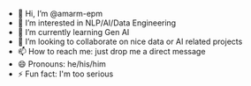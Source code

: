 - 👋 Hi, I’m @amarm-epm
- 👀 I’m interested in NLP/AI/Data Engineering
- 🌱 I’m currently learning Gen AI
- 💞️ I’m looking to collaborate on nice data or AI related projects
- 📫 How to reach me: just drop me a direct message
- 😄 Pronouns: he/his/him
- ⚡ Fun fact: I'm too serious

<!---
amarm-epm/amarm-epm is a ✨ special ✨ repository because its `README.md` (this file) appears on your GitHub profile.
You can click the Preview link to take a look at your changes.
--->

